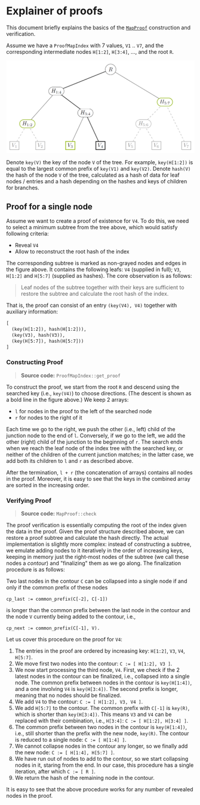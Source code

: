 # Explainer of proofs

This document briefly explains the basics of the [`MapProof`](proof.rs) construction
and verification.

Assume we have a `ProofMapIndex` with 7 values, `V1` .. `V7`, and
the corresponding intermediate nodes `H[1:2]`, `H[3:4]`, …, and the root `R`.

![ProofMapIndex with 7 values](fig-index.png)

Denote `key(V)` the key of the node `V` of the tree. For example, `key(H[1:2])`
is equal to the largest common prefix of `key(V1)` and `key(V2)`.
Denote `hash(V)` the hash of the node `V` of the tree, calculated as a hash
of data for leaf nodes / entries and a hash depending on the hashes and keys of
children for branches.

## Proof for a single node

Assume we want to create a proof of existence for `V4`. To do this, we need to
select a minimum subtree from the tree above, which would satisfy following
criteria:

- Reveal `V4`
- Allow to reconstruct the root hash of the index

The corresponding subtree is marked as non-grayed nodes and edges in the figure
above. It contains the following leafs: `V4` (supplied in full); `V3`, `H[1:2]`
and `H[5:7]` (supplied as hashes). The core observation is as follows:

> Leaf nodes of the subtree together with their keys are sufficient
> to restore the subtree and calculate the root hash of the index.

That is, the proof can consist of an entry `(key(V4), V4)` together with auxiliary
information:

```none
[
  (key(H[1:2]), hash(H[1:2])),
  (key(V3), hash(V3)),
  (key(H[5:7]), hash(H[5:7]))
]
```

### Constructing Proof

> **Source code:** `ProofMapIndex::get_proof`

To construct the proof, we start from the root `R` and descend
using the searched key (i.e., `key(V4)`) to choose directions.
(The descent is shown as a bold line in the figure above.)
We keep 2 arrays:

- `l` for nodes in the proof to the left of the searched node
- `r` for nodes to the right of it

Each time we go to the right, we push the other (i.e., left) child
of the junction node to the end of `l`. Conversely, if we go to the left,
we add the other (right) child of the junction to the beginning of `r`.
The search ends when we reach the leaf node of the index tree with the searched
key, or neither of the children of the current junction matches; in the latter
case, we add both its children to `l` and `r` as described above.

After the termination, `l + r` (the concatenation of arrays) contains all nodes
in the proof. Moreover, it is easy to see that the keys in the combined array are
sorted in the increasing order.

### Verifying Proof

> **Source code:** `MapProof::check`

The proof verification is essentially computing the root of the index given
the data in the proof. Given the proof structure described above, we can restore
a proof subtree and calculate the hash directly. The actual implementation
is slightly more complex: instead of constructing a subtree, we emulate
adding nodes to it iteratively in the order of increasing keys, keeping in memory
just the right-most nodes of the subtree (we call these nodes a *contour*)
and "finalizing" them as we go along. The finalization procedure is as follows:

Two last nodes in the contour `C` can be collapsed into a single node if
and only if the common prefix of these nodes
```none
cp_last := common_prefix(C[-2], C[-1])
```
is longer than the common prefix between the last node in the contour
and the node `V` currently being added to the contour, i.e.,

```none
cp_next := common_prefix(C[-1], V).
```

Let us cover this procedure on the proof for `V4`:

1. The entries in the proof are ordered by increasing key: `H[1:2]`, `V3`,
  `V4`, `H[5:7]`.
2. We move first two nodes into the contour: `C := [ H[1:2], V3 ]`.
3. We now start processing the third node, `V4`. First, we check if the 2 latest
  nodes in the contour can be finalized, i.e., collapsed into a single node.
  The common prefix between nodes in the contour is `key(H[1:4])`, and a one
  involving `V4` is `key(H[3:4])`. The second prefix is longer, meaning that
  no nodes should be finalized.
4. We add `V4` to the contour: `C := [ H[1:2], V3, V4 ]`.
5. We add `H[5:7]` to the contour. The common prefix with `C[-1]` is `key(R)`,
  which is shorter than `key(H[3:4])`. This means `V3` and `V4` can be replaced
  with their combination, i.e., `H[3:4]`: `C := [ H[1:2], H[3:4] ]`.
6. The common prefix between two nodes in the contour is `key(H[1:4])`, i.e.,
  still shorter than the prefix with the new node, `key(R)`. The contour is
  reduced to a single node: `C := [ H[1:4] ]`.
7. We cannot collapse nodes in the contour any longer, so we finally add the
  new node: `C := [ H[1:4], H[5:7] ]`.
8. We have run out of nodes to add to the contour, so we start collapsing nodes
  in it, staring from the end. In our case, this procedure has a single
  iteration, after which `C := [ R ]`.
9. We return the hash of the remaining node in the contour.

It is easy to see that the above procedure works for any number of revealed
nodes in the proof.
